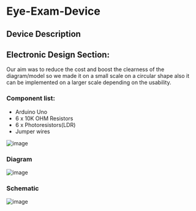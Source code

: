 # Eye-Exam-Device

## Device Description















## Electronic Design Section:

Our aim was to reduce the cost and boost the clearness of the diagram/model so we made it on a small scale on a circular shape also it can be implemented on a larger scale depending on the usability.


### Component list:

* Arduino Uno 
* 6 x 10K OHM Resistors
* 6 x Photoresistors(LDR)
* Jumper wires

![image](https://user-images.githubusercontent.com/83988379/167162877-33da69a8-1ad1-4afa-b450-5b7c547715b6.png)


### Diagram
![image](https://user-images.githubusercontent.com/83988379/167162591-08818a76-c923-444b-8047-234f345fc418.png)
### Schematic
![image](https://user-images.githubusercontent.com/83988379/167162652-87b7c963-a0c6-4068-9506-79f9eea4f040.png)
